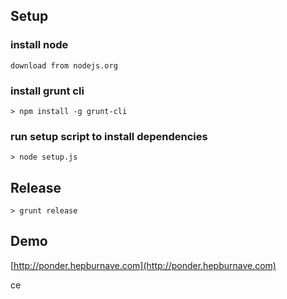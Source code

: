 
## Setup

### install node
    
    download from nodejs.org
     
### install grunt cli
    
    > npm install -g grunt-cli

### run setup script to install dependencies        

    > node setup.js
       
           
## Release

    > grunt release
     
## Demo     
[http://ponder.hepburnave.com](http://ponder.hepburnave.com)

ce